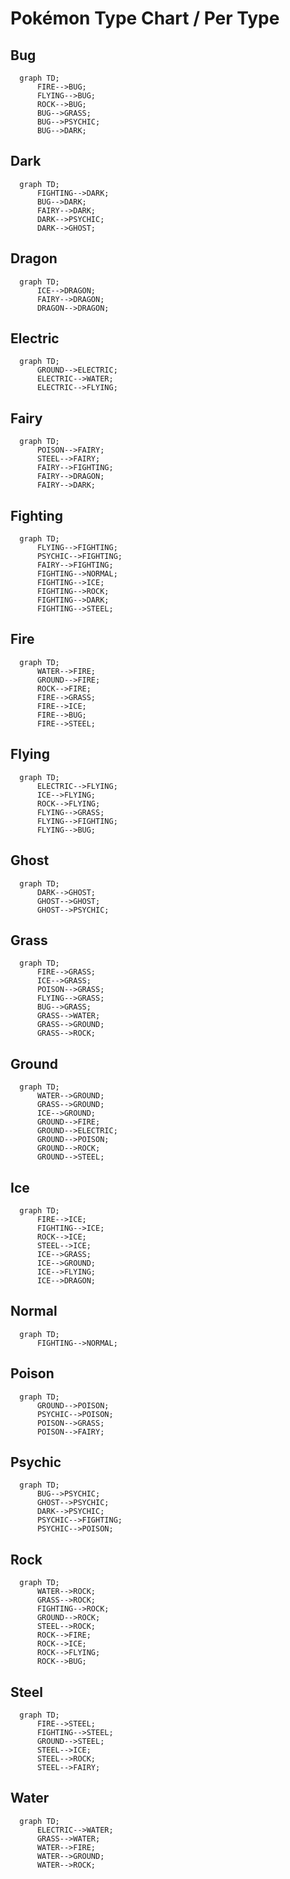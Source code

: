 # Pokémon Type Chart / Per Type

## Bug

```mermaid
  graph TD;
      FIRE-->BUG;
      FLYING-->BUG;
      ROCK-->BUG;
      BUG-->GRASS;
      BUG-->PSYCHIC;
      BUG-->DARK;
```
## Dark

```mermaid
  graph TD;
      FIGHTING-->DARK;
      BUG-->DARK;
      FAIRY-->DARK;
      DARK-->PSYCHIC;
      DARK-->GHOST;
```
## Dragon

```mermaid
  graph TD;
      ICE-->DRAGON;
      FAIRY-->DRAGON;
      DRAGON-->DRAGON;
```
## Electric

```mermaid
  graph TD;
      GROUND-->ELECTRIC;
      ELECTRIC-->WATER;
      ELECTRIC-->FLYING;
```
## Fairy

```mermaid
  graph TD;
      POISON-->FAIRY;
      STEEL-->FAIRY;
      FAIRY-->FIGHTING;
      FAIRY-->DRAGON;
      FAIRY-->DARK;
```
## Fighting

```mermaid
  graph TD;
      FLYING-->FIGHTING;
      PSYCHIC-->FIGHTING;
      FAIRY-->FIGHTING;
      FIGHTING-->NORMAL;
      FIGHTING-->ICE;
      FIGHTING-->ROCK;
      FIGHTING-->DARK;
      FIGHTING-->STEEL;
```
## Fire

```mermaid
  graph TD;
      WATER-->FIRE;
      GROUND-->FIRE;
      ROCK-->FIRE;
      FIRE-->GRASS;
      FIRE-->ICE;
      FIRE-->BUG;
      FIRE-->STEEL;
```
## Flying

```mermaid
  graph TD;
      ELECTRIC-->FLYING;
      ICE-->FLYING;
      ROCK-->FLYING;
      FLYING-->GRASS;
      FLYING-->FIGHTING;
      FLYING-->BUG;
```
## Ghost

```mermaid
  graph TD;
      DARK-->GHOST;
      GHOST-->GHOST;
      GHOST-->PSYCHIC;
```
## Grass

```mermaid
  graph TD;
      FIRE-->GRASS;
      ICE-->GRASS;
      POISON-->GRASS;
      FLYING-->GRASS;
      BUG-->GRASS;
      GRASS-->WATER;
      GRASS-->GROUND;
      GRASS-->ROCK;
```
## Ground

```mermaid
  graph TD;
      WATER-->GROUND;
      GRASS-->GROUND;
      ICE-->GROUND;
      GROUND-->FIRE;
      GROUND-->ELECTRIC;
      GROUND-->POISON;
      GROUND-->ROCK;
      GROUND-->STEEL;
```
## Ice

```mermaid
  graph TD;
      FIRE-->ICE;
      FIGHTING-->ICE;
      ROCK-->ICE;
      STEEL-->ICE;
      ICE-->GRASS;
      ICE-->GROUND;
      ICE-->FLYING;
      ICE-->DRAGON;
```
## Normal

```mermaid
  graph TD;
      FIGHTING-->NORMAL;
```
## Poison

```mermaid
  graph TD;
      GROUND-->POISON;
      PSYCHIC-->POISON;
      POISON-->GRASS;
      POISON-->FAIRY;
```
## Psychic

```mermaid
  graph TD;
      BUG-->PSYCHIC;
      GHOST-->PSYCHIC;
      DARK-->PSYCHIC;
      PSYCHIC-->FIGHTING;
      PSYCHIC-->POISON;
```
## Rock

```mermaid
  graph TD;
      WATER-->ROCK;
      GRASS-->ROCK;
      FIGHTING-->ROCK;
      GROUND-->ROCK;
      STEEL-->ROCK;
      ROCK-->FIRE;
      ROCK-->ICE;
      ROCK-->FLYING;
      ROCK-->BUG;
```
## Steel

```mermaid
  graph TD;
      FIRE-->STEEL;
      FIGHTING-->STEEL;
      GROUND-->STEEL;
      STEEL-->ICE;
      STEEL-->ROCK;
      STEEL-->FAIRY;
```
## Water

```mermaid
  graph TD;
      ELECTRIC-->WATER;
      GRASS-->WATER;
      WATER-->FIRE;
      WATER-->GROUND;
      WATER-->ROCK;
```
